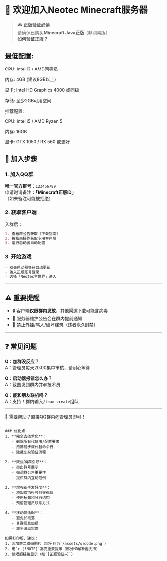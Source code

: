 # 🌟 欢迎加入Neotec Minecraft服务器

> 🎮 **正版验证必读**  
> 请确保已购买**Minecraft Java正版**（非网易版）  
> [如何验证正版？](https://help.minecraft.net/hc/zh-cn)

## 最低配置:

CPU: Intel i3 / AMD同等级

内存: 4GB (建议8GB以上)

显卡: Intel HD Graphics 4000 或同级

存储: 至少2GB可用空间

推荐配置:

CPU: Intel i5 / AMD Ryzen 5

内存: 16GB

显卡: GTX 1050 / RX 560 或更好

## 📌 加入步骤

### 1. 加入QQ群
**唯一官方群号**：`123456789`  
申请时请备注：**「Minecraft正版ID」**  
（如未备注可能被拒绝）

### 2. 获取客户端
入群后：
```markdown
1. 查看群公告获取《下载指南》
2. 按指南操作获取专用客户端
3. 运行启动器自动配置
```

### 3. 开始游戏
```markdown
- 双击启动器等待自动更新
- 输入正版账号登录
- 选择「Neotec主世界」进入
```

---

## ⚠️ 重要提醒
- 🔒 客户端**仅限群内发放**，其他渠道下载可能含病毒
- 📅 服务器维护公告会在群内提前通知
- 🚫 禁止外挂/骂人/破坏建筑（违者永久封禁）

---

## ❓ 常见问题
**Q：加群没反应？**  
A：管理员每天20:00集中审核，请耐心等待

**Q：启动器报错怎么办？**  
A：截图发到群内并@技术员

**Q：能和朋友联机吗？**  
A：支持！群内输入`/team create`组队

---

💌 需要帮助？直接QQ群内@管理员即可！
```

### 优化点：
1. **完全去技术化**：
   - 删除所有代码块/配置要求
   - 用简易步骤代替命令行
   - 隐藏复杂验证流程

2. **聚焦QQ群引导**：
   - 突出群号展示
   - 强调群公告重要性
   - 提供群内互动范例

3. **增强新手友好度**：
   - 添加表情符号引导视线
   - 使用短句和分行结构
   - 预留管理员联系方式

4. **移动端适配**：
   - 避免长段落
   - 关键信息加粗
   - 减少滚动需求

如需打印版，建议：
1. 添加群二维码图片（需另存为`/assets/qrcode.png`）
2. 用`> [!NOTE]`高亮重要提示（部分MD解析器支持）
3. 缩短超链接显示（如`[正版验证→]`）